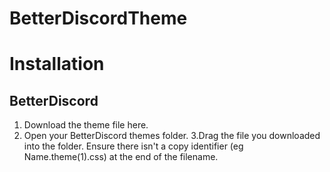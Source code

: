 # BetterDiscordTheme

# Installation
## BetterDiscord

1. Download the theme file here.
2. Open your BetterDiscord themes folder.
3.Drag the file you downloaded into the folder. Ensure there isn't a copy identifier (eg Name.theme(1).css) at the end of the filename.
